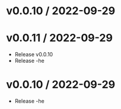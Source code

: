 
v0.0.10 / 2022-09-29
====================



v0.0.11 / 2022-09-29
====================

  * Release v0.0.10
  * Release -he

v0.0.10 / 2022-09-29
====================

  * Release -he
